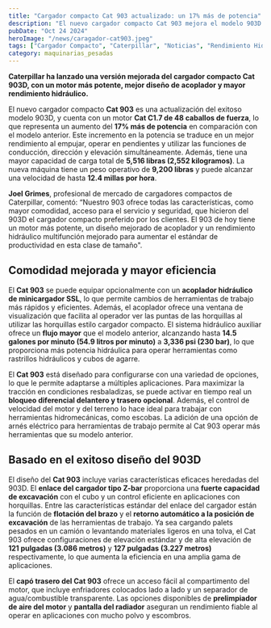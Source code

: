 ```yaml
---
title: "Cargador compacto Cat 903 actualizado: un 17% más de potencia"
description: "El nuevo cargador compacto Cat 903 mejora el modelo 903D con mayor potencia, mejor diseño de acoplador y un rendimiento hidráulico optimizado."
pubDate: "Oct 24 2024"
heroImage: "/news/caragador-cat903.jpeg"
tags: ["Cargador Compacto", "Caterpillar", "Noticias", "Rendimiento Hidráulico"]
category: maquinarias_pesadas
---
```


**Caterpillar ha lanzado una versión mejorada del cargador compacto Cat 903D, con un motor más potente, mejor diseño de acoplador y mayor rendimiento hidráulico.**

El nuevo cargador compacto **Cat 903** es una actualización del exitoso modelo 903D, y cuenta con un motor **Cat C1.7 de 48 caballos de fuerza**, lo que representa un aumento del **17% más de potencia** en comparación con el modelo anterior. Este incremento en la potencia se traduce en un mejor rendimiento al empujar, operar en pendientes y utilizar las funciones de conducción, dirección y elevación simultáneamente. Además, tiene una mayor capacidad de carga total de **5,516 libras (2,552 kilogramos)**. La nueva máquina tiene un peso operativo de **9,200 libras** y puede alcanzar una velocidad de hasta **12.4 millas por hora**.

**Joel Grimes**, profesional de mercado de cargadores compactos de Caterpillar, comentó: “Nuestro 903 ofrece todas las características, como mayor comodidad, acceso para el servicio y seguridad, que hicieron del 903D el cargador compacto preferido por los clientes. El 903 de hoy tiene un motor más potente, un diseño mejorado de acoplador y un rendimiento hidráulico multifunción mejorado para aumentar el estándar de productividad en esta clase de tamaño".

## Comodidad mejorada y mayor eficiencia

El **Cat 903** se puede equipar opcionalmente con un **acoplador hidráulico de minicargador SSL**, lo que permite cambios de herramientas de trabajo más rápidos y eficientes. Además, el acoplador ofrece una ventana de visualización que facilita al operador ver las puntas de las horquillas al utilizar las horquillas estilo cargador compacto. El sistema hidráulico auxiliar ofrece un **flujo mayor** que el modelo anterior, alcanzando hasta **14.5 galones por minuto (54.9 litros por minuto)** a **3,336 psi (230 bar)**, lo que proporciona más potencia hidráulica para operar herramientas como rastrillos hidráulicos y cubos de agarre.

El **Cat 903** está diseñado para configurarse con una variedad de opciones, lo que le permite adaptarse a múltiples aplicaciones. Para maximizar la tracción en condiciones resbaladizas, se puede activar en tiempo real un **bloqueo diferencial delantero y trasero opcional**. Además, el control de velocidad del motor y del terreno lo hace ideal para trabajar con herramientas hidromecánicas, como escobas. La adición de una opción de arnés eléctrico para herramientas de trabajo permite al Cat 903 operar más herramientas que su modelo anterior.

## Basado en el exitoso diseño del 903D

El diseño del **Cat 903** incluye varias características eficaces heredadas del 903D. El **enlace del cargador tipo Z-bar** proporciona una **fuerte capacidad de excavación** con el cubo y un control eficiente en aplicaciones con horquillas. Entre las características estándar del enlace del cargador están la función de **flotación del brazo** y el **retorno automático a la posición de excavación** de las herramientas de trabajo. Ya sea cargando palets pesados en un camión o levantando materiales ligeros en una tolva, el Cat 903 ofrece configuraciones de elevación estándar y de alta elevación de **121 pulgadas (3.086 metros)** y **127 pulgadas (3.227 metros)** respectivamente, lo que aumenta la eficiencia en una amplia gama de aplicaciones.

El **capó trasero del Cat 903** ofrece un acceso fácil al compartimento del motor, que incluye enfriadores colocados lado a lado y un separador de agua/combustible transparente. Las opciones disponibles de **prelimpiador de aire del motor** y **pantalla del radiador** aseguran un rendimiento fiable al operar en aplicaciones con mucho polvo y escombros.